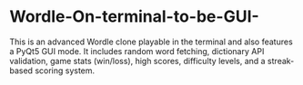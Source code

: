 # Wordle-On-terminal-to-be-GUI-
This is an advanced Wordle clone playable in the terminal and also features a PyQt5 GUI mode. It includes random word fetching, dictionary API validation, game stats (win/loss), high scores, difficulty levels, and a streak-based scoring system.
